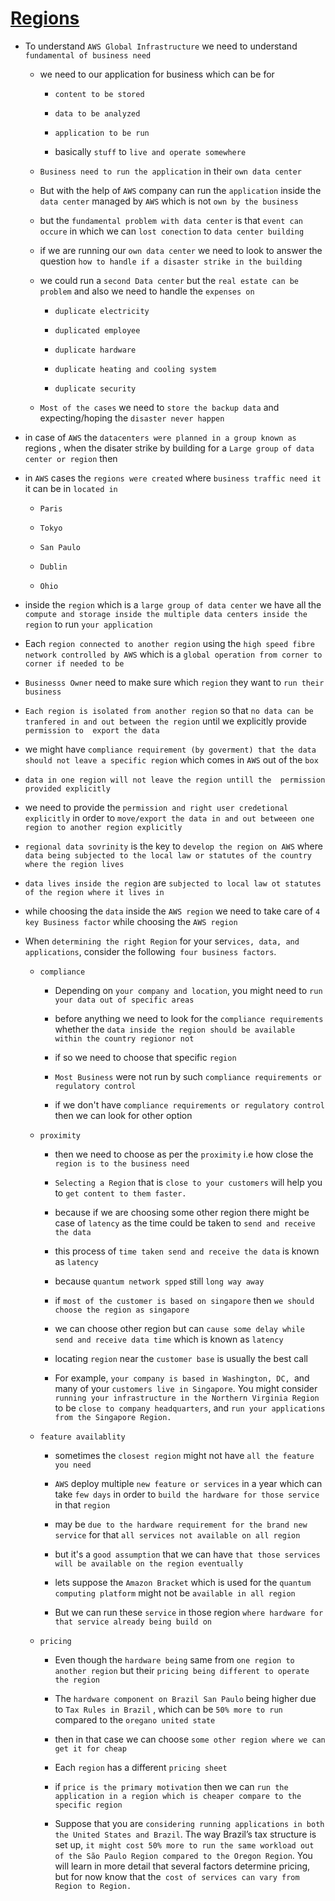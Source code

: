 # <ins> Regions </ins> #

- To understand `AWS Global Infrastructure` we need to understand  `fundamental of business need`

    - we need to our application for  business which can be for 

        - `content to be stored `

        - `data to be analyzed`

        - `application to be run`

        - basically `stuff` to `live and operate somewhere`

    - `Business need to run the application` in their `own data center`

    - But with the help of `AWS` company can run the `application` inside the `data center` managed by `AWS` which is not `own by the business`

    - but the `fundamental problem with data center` is that `event can occure` in which we can `lost conection` to `data center building`

    - if we are running our `own data center` we need to look to answer the question `how to handle if a disaster strike in the building`

    - we could run a `second Data center` but the `real estate can be problem` and also we need to handle the `expenses on`

        - `duplicate electricity`

        - `duplicated employee`

        - `duplicate hardware`

        - `duplicate heating and cooling system`

        - `duplicate security`

    - `Most of the cases` we need to `store the backup data` and expecting/hoping the `disaster never happen`

- in case of `AWS` the `datacenters were planned in a group known as ` regions , when the disater strike by building for a `Large group of data center or region` then

- in `AWS` cases the `regions were created` where `business traffic need it` it can be in `located in`

    - `Paris`

    - `Tokyo`

    - `San Paulo`

    - `Dublin`

    - `Ohio`

- inside the `region` which is a `large group of data center` we have all the `compute and storage inside the multiple data centers inside the region` to run `your application`

- Each `region connected to another region` using the `high speed fibre network controlled by AWS` which is a `global operation from corner to corner if needed to be`

- `Businesss Owner` need to make sure which `region` they want to `run their business`

- `Each region is isolated from another region` so that `no data can be tranfered in and out between the region` until we explicitly provide `permission to  export the data`

- we might have `compliance requirement (by goverment) that the data should not leave a specific region` which comes in `AWS` out of the `box`

- `data in one region will not leave the region untill the  permission provided explicitly`

- we need to provide the `permission and right user credetional explicitly` in order to `move/export the data in and out betweeen one region to another region explicitly`

- `regional data sovrinity` is the key to `develop the region on AWS` where `data being subjected to the local law or statutes of the country where the region lives`


- `data lives inside the region` are `subjected to local law ot statutes of the region where it lives in`

- while choosing the `data` inside the `AWS region` we need to take care of `4 key Business factor` while choosing the `AWS region`

- When `determining the right Region` for your ser`vices, data, and applications`, consider the following` four business factors`. 

    - `compliance`

        - Depending on `your company and location`, you might need to `run your data out of specific areas`

        - before anything we need to look for the `compliance requirements` whether the `data inside the region should be available within the country regionor not`

        - if so we need to choose that specific `region`

        - `Most Business` were not run by such `compliance requirements or regulatory control`

        - if we don't have `compliance requirements or regulatory control` then we can look for other option

    - `proximity`

        - then we need to choose as per the `proximity` i.e how close the `region is to the business need`

        - `Selecting a Region` that is `close to your customers` will help you to `get content to them faster.`

        - because if we are choosing some other region there might be case of `latency` as the time could be taken to `send and receive the data`

        - this process of `time taken send and receive the data` is known as `latency`

        - because `quantum network spped` still `long way away`

        - if `most of the customer is based on singapore` then `we should choose the region as singapore`

        - we can choose other region but can `cause some delay while send and receive data time` which is known as `latency`

        - locating `region` near the `customer base` is usually the best call

        -  For example, `your company is based in Washington, DC, `and many of your `customers live in Singapore`. You might consider` running your infrastructure in the Northern Virginia Region` to be `close to company headquarters`, and `run your applications from the Singapore Region.`


    - `feature availablity`

        - sometimes the `closest region` might not have `all the feature you need`

        - `AWS` deploy multiple `new feature or services` in a year which can take `few days` in order to `build the hardware for those service` in that `region`

        - may be `due to the hardware requirement for the brand new service` for that `all services not available on all region`

        - but it's a `good assumption` that we can have `that those services will be available on the region eventually`

        - lets suppose the `Amazon Bracket` which is used for the `quantum computing platform` might not be `available in all region`

        - But we can run these `service` in those region `where hardware for that service already being build on`

    - `pricing`

        - Even though the `hardware being` same from `one region to another region` but their `pricing being different to operate the region`

        - The `hardware component on Brazil San Paulo` being higher due to `Tax Rules in Brazil` , which can be `50% more to run` compared to the `oregano united state`

        - then in that case we can choose `some other region where we can get it for cheap`

        - Each `region` has a different `pricing sheet`

        - if `price is the primary motivation` then we can `run the application in a region which is cheaper compare to the specific region`

        - Suppose that you are `considering running applications in both the United States and Brazil`. The way Brazil’s tax structure is set up, `it might cost 50% more to run the same workload out of the São Paulo Region compared to the Oregon Region`. You will learn in more detail that several factors determine pricing, but for now know that the` cost of services can vary from Region to Region.`



